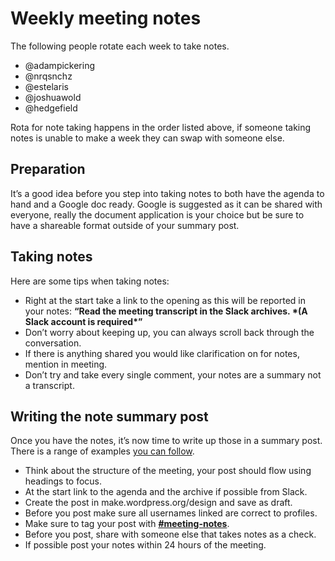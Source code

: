 # Weekly meeting notes

The following people rotate each week to take notes.

*   @adampickering
*   @nrqsnchz
*   @estelaris
*   @joshuawold
*   @hedgefield

Rota for note taking happens in the order listed above, if someone taking notes is unable to make a week they can swap with someone else.

## Preparation

It’s a good idea before you step into taking notes to both have the agenda to hand and a Google doc ready. Google is suggested as it can be shared with everyone, really the document application is your choice but be sure to have a shareable format outside of your summary post.

## Taking notes

Here are some tips when taking notes:

*   Right at the start take a link to the opening as this will be reported in your notes: **“Read the meeting transcript in the Slack archives. \*(A Slack account is required\*”**
*   Don’t worry about keeping up, you can always scroll back through the conversation.
*   If there is anything shared you would like clarification on for notes, mention in meeting.
*   Don’t try and take every single comment, your notes are a summary not a transcript.

## Writing the note summary post

Once you have the notes, it’s now time to write up those in a summary post. There is a range of examples [you can follow](https://make.wordpress.org/design/tag/meeting-notes/).

*   Think about the structure of the meeting, your post should flow using headings to focus.
*   At the start link to the agenda and the archive if possible from Slack.
*   Create the post in make.wordpress.org/design and save as draft.
*   Before you post make sure all usernames linked are correct to profiles.
*   Make sure to tag your post with **[#meeting-notes](https://make.wordpress.org/design/tag/meeting-notes/)**.
*   Before you post, share with someone else that takes notes as a check.
*   If possible post your notes within 24 hours of the meeting.